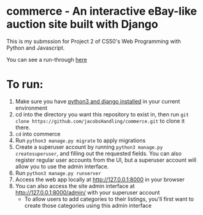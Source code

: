 # commerce - An interactive eBay-like auction site built with Django

This is my submssion for Project 2 of CS50's Web Programming with Python and Javascript.

You can see a run-through [here](https://www.youtube.com/watch?v=HI2hkXNx8jk)

# To run:
1. Make sure you have [python3 and django installed](https://docs.djangoproject.com/en/3.2/intro/install/) in your current environment
2. cd into the directory you want this repository to exist in, then run `git clone https://github.com/jacobsHandling/commerce.git` to clone it there.
3. `cd` into commerce 
4. Run `python3 manage.py migrate` to apply migrations
5. Create a superuser account by running `python3 manage.py createsuperuser`, and filling out the requested fields. You can also register regular user accounts from the UI, but a superuser account will allow you to use the admin interface.
6. Run `python3 manage.py runserver`
7. Access the web app locally at http://127.0.0.1:8000 in your browser
8. You can also access the site admin interface at http://127.0.0.1:8000/admin/ with your superuser account
   - To allow users to add categories to their listings, you'll first want to create those categories using this admin interface
